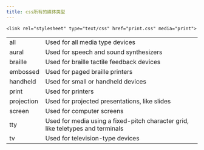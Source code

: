 ```yaml
---
title: css所有的媒体类型
---
```


```
<link rel="stylesheet" type="text/css" href="print.css" media="print">
```
<table>
  <tbody><tr>
    <td>all</td>
    <td>Used for all media type devices</td>
  </tr>
  <tr>
    <td>aural</td>
    <td>Used for speech and sound synthesizers</td>
  </tr>
  <tr>
    <td>braille</td>
    <td>Used for braille tactile feedback devices</td>
  </tr>
  <tr>
    <td>embossed</td>
    <td>Used for paged braille printers</td>
  </tr>
  <tr>
    <td>handheld</td>
    <td>Used for small or handheld devices</td>
  </tr>
  <tr>
    <td>print</td>
    <td>Used for printers</td>
  </tr>
  <tr>
    <td>projection</td>
    <td>Used for projected presentations, like slides</td>
  </tr>
  <tr>
    <td>screen</td>
    <td>Used for computer screens</td>
  </tr>
  <tr>
    <td>tty</td>
    <td>Used for media using a fixed-pitch character grid, like teletypes and terminals</td>
  </tr>
  <tr>
    <td>tv</td>
    <td>Used for television-type devices</td>
  </tr>
</tbody></table>